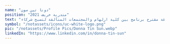```yaml
---
name: "دونا تين سون"
position: "متدربة خريف 2021"
text: "شاركت دونا في مناقشة مع مكتب تبادل الطلاب الخاص بها وصياغة مقترح برنامج بين كلية ارلهام والمجتمعات المتألقة لتصبح شركاء."
symbol: "/notassets/icons/uc-white-logo.png"
pic: "/notassets/Profile Pics/Donna Tin Sun.webp"
linkedIn: "https://www.linkedin.com/in/donna-tin-sun"
---
```

